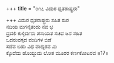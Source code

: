 +++
title = "೦೧೭ ವಿದುರ ಧೃತರಾಷ್ಟ್ರರು"

+++
ವಿದುರ ಧೃತರಾಷ್ಟ್ರರು ಸಹಿತ ಸುರ  
ನದಿಯ ಮಗನೈತಂದು ನವ ಭ  
ದ್ರದಲಿ ಕುಳ್ಳಿರ್ದನು ಪಸಾಯತ ಸಚಿವ ಜನ ಸಹಿತ  
ಒದರುವಗ್ಗದ ವಂದಿಗಳ ಬಿಡೆ  
ಸದೆವ ಬಹು ವಿಧ ವಾದ್ಯರವ ಮಿ   
ಕ್ಕೊದೆದು ಹೊಯ್ದುದು ಲೋಕ ಮೂರರ ಕರ್ಣಕೋಟರವ    ॥17॥